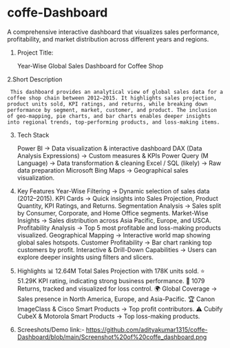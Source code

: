 # coffe-Dashboard

A comprehensive interactive dashboard that visualizes sales performance, profitability, and market distribution across different years and regions.

1. Project Title:
   
    Year-Wise Global Sales Dashboard for Coffee Shop

2.Short Description

     This dashboard provides an analytical view of global sales data for a coffee shop chain between 2012–2015. It highlights sales projection, product units sold, KPI ratings, and returns, while breaking down performance by segment, market, customer, and product. The inclusion of geo-mapping, pie charts, and bar charts enables deeper insights into regional trends, top-performing products, and loss-making items.

3. Tech Stack
   
     Power BI → Data visualization & interactive dashboard
     DAX (Data Analysis Expressions) → Custom measures & KPIs
     Power Query (M Language) → Data transformation & cleaning
     Excel / SQL (likely) → Raw data preparation
     Microsoft Bing Maps → Geographical sales visualization.

5. Key Features
     Year-Wise Filtering → Dynamic selection of sales data (2012–2015).
     KPI Cards → Quick insights into Sales Projection, Product Quantity, KPI Ratings, and Returns.
     Segmentation Analysis → Sales split by Consumer, Corporate, and Home Office segments.
     Market-Wise Insights → Sales distribution across Asia Pacific, Europe, and USCA.
     Profitability Analysis → Top 5 most profitable and loss-making products visualized.
     Geographical Mapping → Interactive world map showing global sales hotspots.
     Customer Profitability → Bar chart ranking top customers by profit.
     Interactive & Drill-Down Capabilities → Users can explore deeper insights using filters and slicers.

6. Highlights
📊 12.64M Total Sales Projection with 178K units sold.
⭐ 51.29K KPI rating, indicating strong business performance.
🔄 1079 Returns, tracked and visualized for loss control.
🌍 Global Coverage → Sales presence in North America, Europe, and Asia-Pacific.
🏆 Canon ImageClass & Cisco Smart Products → Top profit contributors.
⚠️ Cubify CubeX & Motorola Smart Products → Top loss-making products.

7. Screeshots/Demo
   link:- https://github.com/adityakumar1315/coffe-Dashboard/blob/main/Screenshot%20of%20coffe_dashboard.png
    
